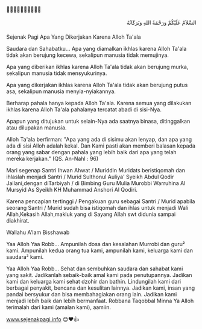 🌷🌷🌷🌷🌷🌷🌷🌷🌷🌷
<p dir="rtl" style="font-family: Amiri; line-height: 2.0;">
  السَّلاَمُ عَلَيْكُمْ وَرَحْمَةُ اللهِ وَبَرَكَاتُهُ
</p>

Sejenak Pagi
Apa Yang Dikerjakan Karena Alloh Ta'ala

Saudara dan Sahabatku...
Apa yang diamalkan ikhlas karena Alloh Ta'ala tidak akan berujung kecewa, sekalipun manusia tidak memujinya.

Apa yang diberikan ikhlas karena Alloh Ta'ala tidak akan berujung murka, sekalipun manusia tidak mensyukurinya.

Apa yang dikerjakan ikhlas karena Alloh Ta'ala tidak akan berujung putus asa, sekalipun manusia menyia-nyiakannya.

Berharap pahala hanya kepada Alloh Ta'ala. Karena semua yang dilakukan ikhlas karena Alloh Ta'ala pahalanya tercatat abadi di sisi-Nya. 

Apapun yang ditujukan untuk selain-Nya ada saatnya binasa, ditinggalkan atau dilupakan manusia.

Alloh Ta'ala berfirman:
"Apa yang ada di sisimu akan lenyap, dan apa yang ada di sisi Alloh adalah kekal. Dan Kami pasti akan memberi balasan kepada orang yang sabar dengan pahala yang lebih baik dari apa yang telah mereka kerjakan."
(QS. An-Nahl : 96)

Mari segenap Santri Ihwan Ahwat / Muriddin Muridats beristiqomah dan ihlaslah menjadi Santri / Murid Sulthonul Auliya' Syeikh Abdul Qodir Jailani,dengan diTarbiyah / di Bimbing Guru Mulia Murobbi Warruhina Al Mursyid As Syeikh KH Muhammad Anshori Al Qodiri.

Karena pencapian tertinggi / Pengakuan guru sebagai Santri / Murid apabila seorang Santri / Murid sudah bisa istiqomah dan ihlas untuk menjadi Wali Allah,Kekasih Allah,makluk yang di Sayang Allah swt didunia sampai diakhirat.

Wallahu A'lam Bisshawab

Yaa Alloh Yaa Robb...
Ampunilah dosa dan kesalahan Murrobi dan guru² kami.
Ampunilah kedua orang tua kami, ampunilah kami, keluarga kami dan saudara² kami.

Yaa Alloh Yaa Robb...
Sehat dan sembuhkan saudara dan sahabat kami yang sakit.
Jadikanlah sebaik-baik amal kami pada penutupannya.
Jadikan kami dan keluarga kami sehat dzohir dan bathin.
Lindungilah kami dari berbagai penyakit, bencana dan kesulitan lainnya.
Jadikan kami, insan yang pandai bersyukur dan bisa membahagiakan orang lain.
Jadikan kami menjadi lebih baik dan lebih bermanfaat.
Robbana Taqobbal Minna
Ya Alloh terimalah dari kami (amalan kami), aamiin.

www.sejenakpagi.info
😊❤👍
